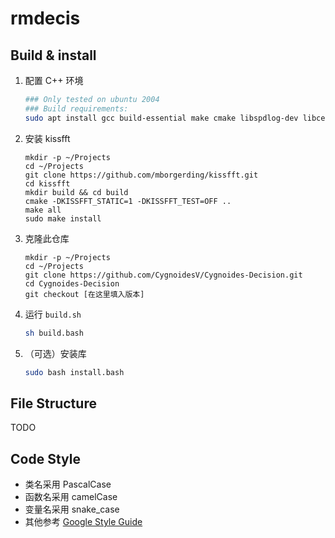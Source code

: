 # rmdecis

## Build & install

1. 配置 C++ 环境

    ```bash
   ### Only tested on ubuntu 2004
   ### Build requirements:
   sudo apt install gcc build-essential make cmake libspdlog-dev libceres-dev libyaml-cpp-dev libeigen3-dev libopencv-dev libfmt-dev ninja-build
   ```

2. 安装 kissfft
   ```
   mkdir -p ~/Projects
   cd ~/Projects
   git clone https://github.com/mborgerding/kissfft.git
   cd kissfft
   mkdir build && cd build
   cmake -DKISSFFT_STATIC=1 -DKISSFFT_TEST=OFF ..
   make all
   sudo make install
   ```

3. 克隆此仓库
   ```
   mkdir -p ~/Projects
   cd ~/Projects
   git clone https://github.com/CygnoidesV/Cygnoides-Decision.git
   cd Cygnoides-Decision
   git checkout [在这里填入版本]
   ```

2. 运行 `build.sh`
   ```bash
   sh build.bash
   ```

3. （可选）安装库
   ```bash
   sudo bash install.bash
   ```

## File Structure

TODO

## Code Style

- 类名采用 PascalCase
- 函数名采用 camelCase
- 变量名采用 snake_case
- 其他参考 [Google Style Guide](https://zh-google-styleguide.readthedocs.io/en/latest/google-cpp-styleguide/)
